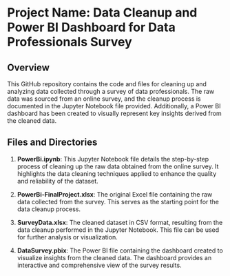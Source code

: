 # Project Name: Data Cleanup and Power BI Dashboard for Data Professionals Survey

## Overview

This GitHub repository contains the code and files for cleaning up and analyzing data collected through a survey of data professionals. The raw data was sourced from an online survey, and the cleanup process is documented in the Jupyter Notebook file provided. Additionally, a Power BI dashboard has been created to visually represent key insights derived from the cleaned data.

## Files and Directories

1. **PowerBi.ipynb**: This Jupyter Notebook file details the step-by-step process of cleaning up the raw data obtained from the online survey. It highlights the data cleaning techniques applied to enhance the quality and reliability of the dataset.

2. **PowerBi-FinalProject.xlsx**: The original Excel file containing the raw data collected from the survey. This serves as the starting point for the data cleanup process.

3. **SurveyData.xlsx**: The cleaned dataset in CSV format, resulting from the data cleanup performed in the Jupyter Notebook. This file can be used for further analysis or visualization.

4. **DataSurvey.pbix**: The Power BI file containing the dashboard created to visualize insights from the cleaned data. The dashboard provides an interactive and comprehensive view of the survey results.

